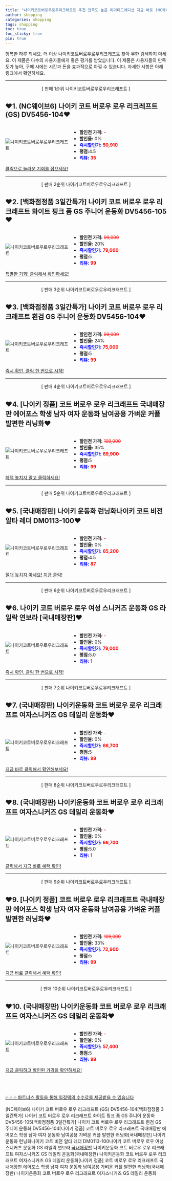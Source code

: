 ```yaml
---
title: "나이키코트버로우로우리크래프트 추천 만족도 높은 리미티드에디션 지금 바로 (NC웨이브6) 나이키 코트 버로우 로우"
author: shopping
categories: shopping
tags: shopping
toc: true
toc_sticky: true
pin: true
---
```

행복한 하루 되세요. 더 이상 나이키코트버로우로우리크래프트 찾아 무한 검색하지 마세요. 이 제품은 다수의 사용자들에게 좋은 평가를 받았습니다. 이 제품은 사용자들의 만족도가 높아, 구매 시에는 시간과 돈을 효과적으로 아낄 수 있습니다. 자세한 사항은 아래 링크에서 확인하세요.

---
<p class="toplist" style="margin: 0 auto; display: block; width: fit-content;">[ 판매 1순위 나이키코트버로우로우리크래프트 ]</p>

<h2><strong>❤️1. (NC웨이브6) 나이키 코트 버로우 로우 리크레프트 (GS) DV5456-104❤️</strong></h2>

<div style="display: flex; align-items: center;">
    <div style="flex: 0.4;">
        <img src="https://thumbnail8.coupangcdn.com/thumbnails/remote/230x230ex/image/vendor_inventory/a0a3/c771be82e355edf0278b2b13652ebd5e5909ff4f91a3ab4f855f26c43184.jpg" alt="나이키코트버로우로우리크래프트" style="max-width: 100%;">
    </div>
    <div style="flex: 0.6; margin-left: 10px;">
        <ul>
            <li><strong>할인전 가격:</strong> <del style="color: red;">-</del></li>
            <li><strong>할인율:</strong> 0%</li>
            <li><span style='color:blue'><strong>즉시할인가:</strong></span> <span style='color:red'><strong>50,910</strong></span></li>
            <li><strong>평점:</strong>4.5</li>
            <li><span style='color:blue'><strong>리뷰:</strong></span> <span style='color:red'><strong>35</strong></span></li>
        </ul>
    </div>
</div>
<div class="center">
    <a href="https://selin100587001.github.io?lptag=AF9450613&subid=githubio&pageKey=7600877118&traceid=V0-153&itemId=20106224098&vendorItemId=90799062594" class="myButton">
        클릭으로 놀라운 기회를 잡으세요!
    </a>
</div>


---
<p class="toplist" style="margin: 0 auto; display: block; width: fit-content;">[ 판매 2순위 나이키코트버로우로우리크래프트 ]</p>

<h2><strong>❤️2. [백화점정품 3일간특가] 나이키 코트 버로우 로우 리크래프트 화이트 핑크 폼 GS 주니어 운동화 DV5456-105❤️</strong></h2>

<div style="display: flex; align-items: center;">
    <div style="flex: 0.4;">
        <img src="https://thumbnail9.coupangcdn.com/thumbnails/remote/230x230ex/image/vendor_inventory/6eee/a121120f155939d64ce9092dbf28b9d0a87da395f8eb2c98b6d3d6314040.jpg" alt="나이키코트버로우로우리크래프트" style="max-width: 100%;">
    </div>
    <div style="flex: 0.6; margin-left: 10px;">
        <ul>
            <li><strong>할인전 가격:</strong> <del style="color: red;">99,000</del></li>
            <li><strong>할인율:</strong> 20%</li>
            <li><span style='color:blue'><strong>즉시할인가:</strong></span> <span style='color:red'><strong>79,000</strong></span></li>
            <li><strong>평점:</strong>5</li>
            <li><span style='color:blue'><strong>리뷰:</strong></span> <span style='color:red'><strong>99</strong></span></li>
        </ul>
    </div>
</div>
<div class="center">
    <a href="https://selin100587001.github.io?lptag=AF9450613&subid=githubio&pageKey=7996818123&traceid=V0-153&itemId=22247860991&vendorItemId=89293642436" class="myButton">
        특별한 기회! 클릭해서 확인하세요!
    </a>
</div>


---
<p class="toplist" style="margin: 0 auto; display: block; width: fit-content;">[ 판매 3순위 나이키코트버로우로우리크래프트 ]</p>

<h2><strong>❤️3. [백화점정품 3일간특가] 나이키 코트 버로우 로우 리크래프트 흰검 GS 주니어 운동화 DV5456-104❤️</strong></h2>

<div style="display: flex; align-items: center;">
    <div style="flex: 0.4;">
        <img src="https://thumbnail6.coupangcdn.com/thumbnails/remote/230x230ex/image/vendor_inventory/64af/28dc4d2e0ed6bfdcb8b3e4ebd3d2a3acf4de28be7956d6b28431bed41df1.jpg" alt="나이키코트버로우로우리크래프트" style="max-width: 100%;">
    </div>
    <div style="flex: 0.6; margin-left: 10px;">
        <ul>
            <li><strong>할인전 가격:</strong> <del style="color: red;">99,000</del></li>
            <li><strong>할인율:</strong> 24%</li>
            <li><span style='color:blue'><strong>즉시할인가:</strong></span> <span style='color:red'><strong>75,000</strong></span></li>
            <li><strong>평점:</strong>5</li>
            <li><span style='color:blue'><strong>리뷰:</strong></span> <span style='color:red'><strong>99</strong></span></li>
        </ul>
    </div>
</div>
<div class="center">
    <a href="https://selin100587001.github.io?lptag=AF9450613&subid=githubio&pageKey=8167865235&traceid=V0-153&itemId=23313724791&vendorItemId=90345591885" class="myButton">
        즉시 확인, 클릭 한 번으로 시작!
    </a>
</div>


---
<p class="toplist" style="margin: 0 auto; display: block; width: fit-content;">[ 판매 4순위 나이키코트버로우로우리크래프트 ]</p>

<h2><strong>❤️4. [나이키 정품] 코트 버로우 로우 리크래프트 국내매장판 에어포스 학생 남자 여자 운동화 남여공용 가벼운 커플 발편한 러닝화❤️</strong></h2>

<div style="display: flex; align-items: center;">
    <div style="flex: 0.4;">
        <img src="https://thumbnail10.coupangcdn.com/thumbnails/remote/230x230ex/image/vendor_inventory/f415/afd79f5008c4c20dfbff19e280f08d64a8ae9bcb76ce78fa84db64c1e50d.png" alt="나이키코트버로우로우리크래프트" style="max-width: 100%;">
    </div>
    <div style="flex: 0.6; margin-left: 10px;">
        <ul>
            <li><strong>할인전 가격:</strong> <del style="color: red;">109,000</del></li>
            <li><strong>할인율:</strong> 35%</li>
            <li><span style='color:blue'><strong>즉시할인가:</strong></span> <span style='color:red'><strong>69,900</strong></span></li>
            <li><strong>평점:</strong>5</li>
            <li><span style='color:blue'><strong>리뷰:</strong></span> <span style='color:red'><strong>99</strong></span></li>
        </ul>
    </div>
</div>
<div class="center">
    <a href="https://selin100587001.github.io?lptag=AF9450613&subid=githubio&pageKey=8055237424&traceid=V0-153&itemId=22605087613&vendorItemId=90346444161" class="myButton">
        혜택 놓치지 말고 클릭하세요!
    </a>
</div>


---
<p class="toplist" style="margin: 0 auto; display: block; width: fit-content;">[ 판매 5순위 나이키코트버로우로우리크래프트 ]</p>

<h2><strong>❤️5. [국내매장판] 나이키 운동화 런닝화나이키 코트 비전 알타 레더 DM0113-100❤️</strong></h2>

<div style="display: flex; align-items: center;">
    <div style="flex: 0.4;">
        <img src="https://thumbnail7.coupangcdn.com/thumbnails/remote/230x230ex/image/vendor_inventory/c164/763f64d0a2f6d9ee016448ab7ed615bd163329c2a1ee88deb3cbac03dacf.jpg" alt="나이키코트버로우로우리크래프트" style="max-width: 100%;">
    </div>
    <div style="flex: 0.6; margin-left: 10px;">
        <ul>
            <li><strong>할인전 가격:</strong> <del style="color: red;">-</del></li>
            <li><strong>할인율:</strong> 0%</li>
            <li><span style='color:blue'><strong>즉시할인가:</strong></span> <span style='color:red'><strong>65,200</strong></span></li>
            <li><strong>평점:</strong>4.5</li>
            <li><span style='color:blue'><strong>리뷰:</strong></span> <span style='color:red'><strong>87</strong></span></li>
        </ul>
    </div>
</div>
<div class="center">
    <a href="https://selin100587001.github.io?lptag=AF9450613&subid=githubio&pageKey=6311994725&traceid=V0-153&itemId=21668715459&vendorItemId=90798203591" class="myButton">
        절대 놓치지 마세요! 지금 클릭!
    </a>
</div>


---
<p class="toplist" style="margin: 0 auto; display: block; width: fit-content;">[ 판매 6순위 나이키코트버로우로우리크래프트 ]</p>

<h2><strong>❤️6. 나이키 코트 버로우 로우 여성 스니커즈 운동화 GS 라일락 연보라 [국내매장판]❤️</strong></h2>

<div style="display: flex; align-items: center;">
    <div style="flex: 0.4;">
        <img src="https://thumbnail8.coupangcdn.com/thumbnails/remote/230x230ex/image/vendor_inventory/dc3c/72d4f0316e47027357aeb2d0a8b9f2dbf7c27b09457a8976c7bde0c3a55c.jpg" alt="나이키코트버로우로우리크래프트" style="max-width: 100%;">
    </div>
    <div style="flex: 0.6; margin-left: 10px;">
        <ul>
            <li><strong>할인전 가격:</strong> <del style="color: red;">-</del></li>
            <li><strong>할인율:</strong> 0%</li>
            <li><span style='color:blue'><strong>즉시할인가:</strong></span> <span style='color:red'><strong>79,000</strong></span></li>
            <li><strong>평점:</strong>5.0</li>
            <li><span style='color:blue'><strong>리뷰:</strong></span> <span style='color:red'><strong>1</strong></span></li>
        </ul>
    </div>
</div>
<div class="center">
    <a href="https://selin100587001.github.io?lptag=AF9450613&subid=githubio&pageKey=8071083701&traceid=V0-153&itemId=22717095740&vendorItemId=90447799805" class="myButton">
        즉시 확인, 클릭 한 번으로 시작!
    </a>
</div>


---
<p class="toplist" style="margin: 0 auto; display: block; width: fit-content;">[ 판매 7순위 나이키코트버로우로우리크래프트 ]</p>

<h2><strong>❤️7. (국내매장판) 나이키운동화 코트 버로우 로우 리크래프트 여자스니커즈 GS 데일리 운동화❤️</strong></h2>

<div style="display: flex; align-items: center;">
    <div style="flex: 0.4;">
        <img src="https://thumbnail9.coupangcdn.com/thumbnails/remote/230x230ex/image/vendor_inventory/08de/2947e12a686336b50fa52d414f9c078108dfd042ea78c86fa93e6d23d1a7.png" alt="나이키코트버로우로우리크래프트" style="max-width: 100%;">
    </div>
    <div style="flex: 0.6; margin-left: 10px;">
        <ul>
            <li><strong>할인전 가격:</strong> <del style="color: red;">-</del></li>
            <li><strong>할인율:</strong> 0%</li>
            <li><span style='color:blue'><strong>즉시할인가:</strong></span> <span style='color:red'><strong>66,700</strong></span></li>
            <li><strong>평점:</strong>5</li>
            <li><span style='color:blue'><strong>리뷰:</strong></span> <span style='color:red'><strong>99</strong></span></li>
        </ul>
    </div>
</div>
<div class="center">
    <a href="https://selin100587001.github.io?lptag=AF9450613&subid=githubio&pageKey=8048979001&traceid=V0-153&itemId=22567386141&vendorItemId=89719478947" class="myButton">
        지금 바로 클릭해서 확인해보세요!
    </a>
</div>


---
<p class="toplist" style="margin: 0 auto; display: block; width: fit-content;">[ 판매 8순위 나이키코트버로우로우리크래프트 ]</p>

<h2><strong>❤️8. (국내매장판) 나이키운동화 코트 버로우 로우 리크래프트 여자스니커즈 GS 데일리 운동화❤️</strong></h2>

<div style="display: flex; align-items: center;">
    <div style="flex: 0.4;">
        <img src="https://thumbnail9.coupangcdn.com/thumbnails/remote/230x230ex/image/vendor_inventory/08de/2947e12a686336b50fa52d414f9c078108dfd042ea78c86fa93e6d23d1a7.png" alt="나이키코트버로우로우리크래프트" style="max-width: 100%;">
    </div>
    <div style="flex: 0.6; margin-left: 10px;">
        <ul>
            <li><strong>할인전 가격:</strong> <del style="color: red;">-</del></li>
            <li><strong>할인율:</strong> 0%</li>
            <li><span style='color:blue'><strong>즉시할인가:</strong></span> <span style='color:red'><strong>66,700</strong></span></li>
            <li><strong>평점:</strong>5.0</li>
            <li><span style='color:blue'><strong>리뷰:</strong></span> <span style='color:red'><strong>1</strong></span></li>
        </ul>
    </div>
</div>
<div class="center">
    <a href="https://selin100587001.github.io?lptag=AF9450613&subid=githubio&pageKey=7978681016&traceid=V0-153&itemId=22127009171&vendorItemId=89719479021" class="myButton">
        클릭해서 지금 바로 혜택 확인!
    </a>
</div>


---
<p class="toplist" style="margin: 0 auto; display: block; width: fit-content;">[ 판매 9순위 나이키코트버로우로우리크래프트 ]</p>

<h2><strong>❤️9. [나이키 정품] 코트 버로우 로우 리크래프트 국내매장판 에어포스 학생 남자 여자 운동화 남여공용 가벼운 커플 발편한 러닝화❤️</strong></h2>

<div style="display: flex; align-items: center;">
    <div style="flex: 0.4;">
        <img src="https://thumbnail10.coupangcdn.com/thumbnails/remote/230x230ex/image/vendor_inventory/f415/afd79f5008c4c20dfbff19e280f08d64a8ae9bcb76ce78fa84db64c1e50d.png" alt="나이키코트버로우로우리크래프트" style="max-width: 100%;">
    </div>
    <div style="flex: 0.6; margin-left: 10px;">
        <ul>
            <li><strong>할인전 가격:</strong> <del style="color: red;">109,000</del></li>
            <li><strong>할인율:</strong> 33%</li>
            <li><span style='color:blue'><strong>즉시할인가:</strong></span> <span style='color:red'><strong>72,900</strong></span></li>
            <li><strong>평점:</strong>5</li>
            <li><span style='color:blue'><strong>리뷰:</strong></span> <span style='color:red'><strong>99</strong></span></li>
        </ul>
    </div>
</div>
<div class="center">
    <a href="https://selin100587001.github.io?lptag=AF9450613&subid=githubio&pageKey=8167972393&traceid=V0-153&itemId=23314619847&vendorItemId=90346444341" class="myButton">
        지금 바로 클릭해서 혜택 확인!
    </a>
</div>


---
<p class="toplist" style="margin: 0 auto; display: block; width: fit-content;">[ 판매 10순위 나이키코트버로우로우리크래프트 ]</p>

<h2><strong>❤️10. (국내매장판) 나이키운동화 코트 버로우 로우 리크래프트 여자스니커즈 GS 데일리 운동화❤️</strong></h2>

<div style="display: flex; align-items: center;">
    <div style="flex: 0.4;">
        <img src="https://thumbnail9.coupangcdn.com/thumbnails/remote/230x230ex/image/vendor_inventory/08de/2947e12a686336b50fa52d414f9c078108dfd042ea78c86fa93e6d23d1a7.png" alt="나이키코트버로우로우리크래프트" style="max-width: 100%;">
    </div>
    <div style="flex: 0.6; margin-left: 10px;">
        <ul>
            <li><strong>할인전 가격:</strong> <del style="color: red;">-</del></li>
            <li><strong>할인율:</strong> 0%</li>
            <li><span style='color:blue'><strong>즉시할인가:</strong></span> <span style='color:red'><strong>57,400</strong></span></li>
            <li><strong>평점:</strong>5</li>
            <li><span style='color:blue'><strong>리뷰:</strong></span> <span style='color:red'><strong>99</strong></span></li>
        </ul>
    </div>
</div>
<div class="center">
    <a href="https://selin100587001.github.io?lptag=AF9450613&subid=githubio&pageKey=8065822080&traceid=V0-153&itemId=22683558976&vendorItemId=89719478847" class="myButton">
        지금 클릭하고 할인된 가격을 확인하세요!
    </a>
</div>

<br><br><br>[💦 💦 💦 파트너스 활동을 통해 일정액의 수수료를 제공받을 수 있습니다](https://link.coupang.com/a/bcpT2c)<br><br>(NC웨이브6) 나이키 코트 버로우 로우 리크레프트 (GS) DV5456-104[백화점정품 3일간특가] 나이키 코트 버로우 로우 리크래프트 화이트 핑크 폼 GS 주니어 운동화 DV5456-105[백화점정품 3일간특가] 나이키 코트 버로우 로우 리크래프트 흰검 GS 주니어 운동화 DV5456-104[나이키 정품] 코트 버로우 로우 리크래프트 국내매장판 에어포스 학생 남자 여자 운동화 남여공용 가벼운 커플 발편한 러닝화[국내매장판] 나이키 운동화 런닝화나이키 코트 비전 알타 레더 DM0113-100나이키 코트 버로우 로우 여성 스니커즈 운동화 GS 라일락 연보라 [국내매장판](국내매장판) 나이키운동화 코트 버로우 로우 리크래프트 여자스니커즈 GS 데일리 운동화(국내매장판) 나이키운동화 코트 버로우 로우 리크래프트 여자스니커즈 GS 데일리 운동화[나이키 정품] 코트 버로우 로우 리크래프트 국내매장판 에어포스 학생 남자 여자 운동화 남여공용 가벼운 커플 발편한 러닝화(국내매장판) 나이키운동화 코트 버로우 로우 리크래프트 여자스니커즈 GS 데일리 운동화